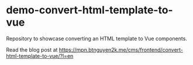 # demo-convert-html-template-to-vue
Repository to showcase converting an HTML template to Vue components.

Read the blog post at https://mpn.btnguyen2k.me/cms/frontend/convert-html-template-to-vue/?l=en
